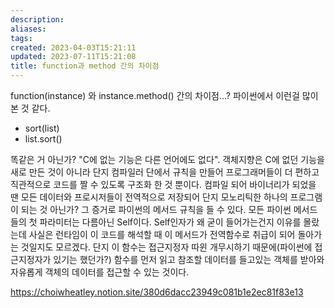 ```yaml
---
description:
aliases: 
tags: 
created: 2023-04-03T15:21:11
updated: 2023-07-11T15:21:08
title: function과 method 간의 차이점
---
```

function(instance) 와 instance.method() 간의 차이점...? 파이썬에서 이런걸 많이 본 것 같다.
- sort(list) 
- list.sort()

똑같은 거 아닌가? "C에 없는 기능은 다른 언어에도 없다". 객체지향은 C에 없던 기능을 새로 만든 것이 아니라 단지 컴파일러 단에서 규칙을 만들어 프로그래머들이 더 편하고 직관적으로 코드를 짤 수 있도록 구조화 한 것 뿐이다. 컴파일 되어 바이너리가 되었을 땐 모든 데이터와 프로시저들이 전역적으로 저장되어 단지 모노리틱한 하나의 프로그램이 되는 것 아닌가?
그 증거로 파이썬의 메서드 규칙을 들 수 있다. 모든 파이썬 메서드들의 첫 파라미터는 다름아닌 Self이다. Self인자가 왜 굳이 들어가는건지 이유를 몰랐는데 사실은 런타임이 이 코드를 해석할 때 이 메서드가 전역함수로 취급이 되어 돌아가는 것일지도 모르겠다. 단지 이 함수는 접근지정자 따윈 개무시하기 때문에(파이썬에 접근지정자가 있기는 했던가?) 함수를 먼저 읽고 참조할 데이터를 들고있는 객체를 받아와 자유롭게 객체의 데이터를 접근할 수 있는 것이다.

https://choiwheatley.notion.site/380d6dacc23949c081b1e2ec81f83e13